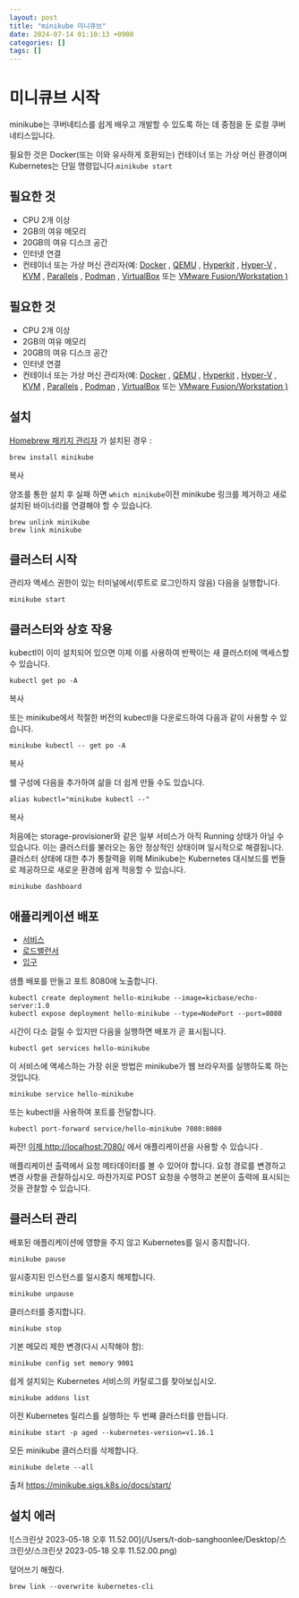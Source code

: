 ```yaml
---
layout: post
title: "minikube 미니큐브"
date: 2024-07-14 01:10:13 +0900
categories: []
tags: []
---
```


# 미니큐브 시작

minikube는 쿠버네티스를 쉽게 배우고 개발할 수 있도록 하는 데 중점을 둔 로컬 쿠버네티스입니다.

필요한 것은 Docker(또는 이와 유사하게 호환되는) 컨테이너 또는 가상 머신 환경이며 Kubernetes는 단일 명령입니다.`minikube start`

## 필요한 것

- CPU 2개 이상
- 2GB의 여유 메모리
- 20GB의 여유 디스크 공간
- 인터넷 연결
- 컨테이너 또는 가상 머신 관리자(예: [Docker](https://minikube.sigs.k8s.io/docs/drivers/docker/) , [QEMU](https://minikube.sigs.k8s.io/docs/drivers/qemu/) , [Hyperkit](https://minikube.sigs.k8s.io/docs/drivers/hyperkit/) , [Hyper-V](https://minikube.sigs.k8s.io/docs/drivers/hyperv/) , [KVM](https://minikube.sigs.k8s.io/docs/drivers/kvm2/) , [Parallels](https://minikube.sigs.k8s.io/docs/drivers/parallels/) , [Podman](https://minikube.sigs.k8s.io/docs/drivers/podman/) , [VirtualBox](https://minikube.sigs.k8s.io/docs/drivers/virtualbox/) 또는 [VMware Fusion/Workstation )](https://minikube.sigs.k8s.io/docs/drivers/vmware/)

##

## 필요한 것

- CPU 2개 이상
- 2GB의 여유 메모리
- 20GB의 여유 디스크 공간
- 인터넷 연결
- 컨테이너 또는 가상 머신 관리자(예: [Docker](https://minikube.sigs.k8s.io/docs/drivers/docker/) , [QEMU](https://minikube.sigs.k8s.io/docs/drivers/qemu/) , [Hyperkit](https://minikube.sigs.k8s.io/docs/drivers/hyperkit/) , [Hyper-V](https://minikube.sigs.k8s.io/docs/drivers/hyperv/) , [KVM](https://minikube.sigs.k8s.io/docs/drivers/kvm2/) , [Parallels](https://minikube.sigs.k8s.io/docs/drivers/parallels/) , [Podman](https://minikube.sigs.k8s.io/docs/drivers/podman/) , [VirtualBox](https://minikube.sigs.k8s.io/docs/drivers/virtualbox/) 또는 [VMware Fusion/Workstation )](https://minikube.sigs.k8s.io/docs/drivers/vmware/)

## 설치

[Homebrew 패키지 관리자](https://brew.sh/) 가 설치된 경우 :

```shell
brew install minikube
```

복사

양조를 통한 설치 후 실패 하면 `which minikube`이전 minikube 링크를 제거하고 새로 설치된 바이너리를 연결해야 할 수 있습니다.

```shell
brew unlink minikube
brew link minikube
```

## 클러스터 시작

관리자 액세스 권한이 있는 터미널에서(루트로 로그인하지 않음) 다음을 실행합니다.

```shell
minikube start
```

## 클러스터와 상호 작용

kubectl이 이미 설치되어 있으면 이제 이를 사용하여 반짝이는 새 클러스터에 액세스할 수 있습니다.

```shell
kubectl get po -A
```

복사

또는 minikube에서 적절한 버전의 kubectl을 다운로드하여 다음과 같이 사용할 수 있습니다.

```shell
minikube kubectl -- get po -A
```

복사

쉘 구성에 다음을 추가하여 삶을 더 쉽게 만들 수도 있습니다.

```shell
alias kubectl="minikube kubectl --"
```

복사

처음에는 storage-provisioner와 같은 일부 서비스가 아직 Running 상태가 아닐 수 있습니다. 이는 클러스터를 불러오는 동안 정상적인 상태이며 일시적으로 해결됩니다. 클러스터 상태에 대한 추가 통찰력을 위해 Minikube는 Kubernetes 대시보드를 번들로 제공하므로 새로운 환경에 쉽게 적응할 수 있습니다.

```shell
minikube dashboard
```

## 애플리케이션 배포

- [서비스](https://minikube.sigs.k8s.io/docs/start/#)
- [로드밸런서](https://minikube.sigs.k8s.io/docs/start/#)
- [입구](https://minikube.sigs.k8s.io/docs/start/#)

샘플 배포를 만들고 포트 8080에 노출합니다.

```shell
kubectl create deployment hello-minikube --image=kicbase/echo-server:1.0
kubectl expose deployment hello-minikube --type=NodePort --port=8080
```

시간이 다소 걸릴 수 있지만 다음을 실행하면 배포가 곧 표시됩니다.

```shell
kubectl get services hello-minikube
```

이 서비스에 액세스하는 가장 쉬운 방법은 minikube가 웹 브라우저를 실행하도록 하는 것입니다.

```shell
minikube service hello-minikube
```

또는 kubectl을 사용하여 포트를 전달합니다.

```shell
kubectl port-forward service/hello-minikube 7080:8080
```

짜잔! [이제 http://localhost:7080/](http://localhost:7080/) 에서 애플리케이션을 사용할 수 있습니다 .

애플리케이션 출력에서 요청 메타데이터를 볼 수 있어야 합니다. 요청 경로를 변경하고 변경 사항을 관찰하십시오. 마찬가지로 POST 요청을 수행하고 본문이 출력에 표시되는 것을 관찰할 수 있습니다.

## 클러스터 관리

배포된 애플리케이션에 영향을 주지 않고 Kubernetes를 일시 중지합니다.

```shell
minikube pause
```

일시중지된 인스턴스를 일시중지 해제합니다.

```shell
minikube unpause
```

클러스터를 중지합니다.

```shell
minikube stop
```

기본 메모리 제한 변경(다시 시작해야 함):

```shell
minikube config set memory 9001
```

쉽게 설치되는 Kubernetes 서비스의 카탈로그를 찾아보십시오.

```shell
minikube addons list
```

이전 Kubernetes 릴리스를 실행하는 두 번째 클러스터를 만듭니다.

```shell
minikube start -p aged --kubernetes-version=v1.16.1
```

모든 minikube 클러스터를 삭제합니다.

```shell
minikube delete --all
```

출처
https://minikube.sigs.k8s.io/docs/start/

## 설치 에러

![스크린샷 2023-05-18 오후 11.52.00](/Users/t-dob-sanghoonlee/Desktop/스크린샷/스크린샷 2023-05-18 오후 11.52.00.png)

덮어쓰기 해줬다.

```shell
brew link --overwrite kubernetes-cli
```
